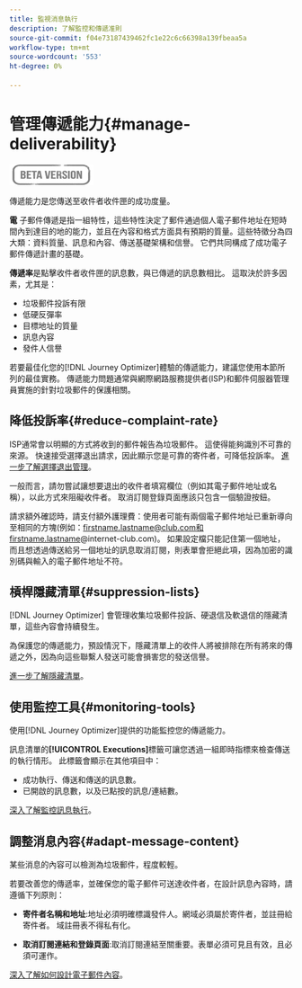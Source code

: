 ```yaml
---
title: 監視消息執行
description: 了解監控和傳遞准則
source-git-commit: f04e73187439462fc1e22c6c66398a139fbeaa5a
workflow-type: tm+mt
source-wordcount: '553'
ht-degree: 0%

---
```


# 管理傳遞能力{#manage-deliverability}

![](assets/do-not-localize/badge.png)

傳遞能力是您傳送至收件者收件匣的成功度量。

**電** 子郵件傳遞是指一組特性，這些特性決定了郵件通過個人電子郵件地址在短時間內到達目的地的能力，並且在內容和格式方面具有預期的質量。這些特徵分為四大類：資料質量、訊息和內容、傳送基礎架構和信譽。 它們共同構成了成功電子郵件傳遞計畫的基礎。

**傳遞率**&#x200B;是點擊收件者收件匣的訊息數，與已傳遞的訊息數相比。 這取決於許多因素，尤其是：

* 垃圾郵件投訴有限
* 低硬反彈率
* 目標地址的質量
* 訊息內容
* 發件人信譽

若要最佳化您的[!DNL Journey Optimizer]體驗的傳遞能力，建議您使用本節所列的最佳實務。 傳遞能力問題通常與網際網路服務提供者(ISP)和郵件伺服器管理員實施的針對垃圾郵件的保護相關。

## 降低投訴率{#reduce-complaint-rate}

ISP通常會以明顯的方式將收到的郵件報告為垃圾郵件。 這使得能夠識別不可靠的來源。 快速接受選擇退出請求，因此顯示您是可靠的寄件者，可降低投訴率。 [進一步了解選擇退出管理](consent.md#opt-out-management)。

一般而言，請勿嘗試讓想要退出的收件者填寫欄位（例如其電子郵件地址或名稱），以此方式來阻礙收件者。 取消訂閱登錄頁面應該只包含一個驗證按鈕。

請求額外確認時，請支付額外護理費：使用者可能有兩個電子郵件地址已重新導向至相同的方塊(例如：firstname.lastname@club.com和firstname.lastname@internet-club.com)。 如果設定檔只能記住第一個地址，而且想透過傳送給另一個地址的訊息取消訂閱，則表單會拒絕此項，因為加密的識別碼與輸入的電子郵件地址不符。

## 槓桿隱藏清單{#suppression-lists}

[!DNL Journey Optimizer] 會管理收集垃圾郵件投訴、硬退信及軟退信的隱藏清單，這些內容會持續發生。

為保護您的傳遞能力，預設情況下，隱藏清單上的收件人將被排除在所有將來的傳遞之外，因為向這些聯繫人發送可能會損害您的發送信譽。

[進一步了解隱藏清單](suppression-list.md)。

## 使用監控工具{#monitoring-tools}

使用[!DNL Journey Optimizer]提供的功能監控您的傳遞能力。

訊息清單的&#x200B;**[!UICONTROL Executions]**&#x200B;標籤可讓您透過一組即時指標來檢查傳送的執行情形。 此標籤會顯示在其他項目中：
* 成功執行、傳送和傳送的訊息數。
* 已開啟的訊息數，以及已點按的訊息/連結數。

[深入了解監控訊息執行](message-monitoring.md)。

## 調整消息內容{#adapt-message-content}

某些消息的內容可以檢測為垃圾郵件，程度較輕。

<!--The use of certain words or of exclamation points in the subject line and within the messages can be read as signs of spam.

Spammers are also known to replace text with images to stop offending text from being analyzed automatically by anti-spam filters. In response to this, a message (in HTML format) with a high proportion of images, or images as attachments, may end up being blocked.-->

若要改善您的傳遞率，並確保您的電子郵件可送達收件者，在設計訊息內容時，請遵循下列原則：

* **寄件者名稱和地址**:地址必須明確標識發件人。網域必須屬於寄件者，並註冊給寄件者。 域註冊表不得私有化。

<!--* **Subject**: Avoid excessive capitalization and punctuation, and words that are frequently used by spammers ("Win", "Free", etc.).
* **Personalize your email**: Personalizing the email increases the chances of your message being opened.
* **Images and text**: Respect a decent text/image ratio (for example 60% text and 40% images).-->
* **取消訂閱連結和登錄頁面**:取消訂閱連結至關重要。表單必須可見且有效，且必須可運作。

<!--**Use tools** offered by Journey Optimizer to optimize the content of your email (delivery analysis, anti-spam analysis).-->

[深入了解如何設計電子郵件內容](design-emails.md)。

